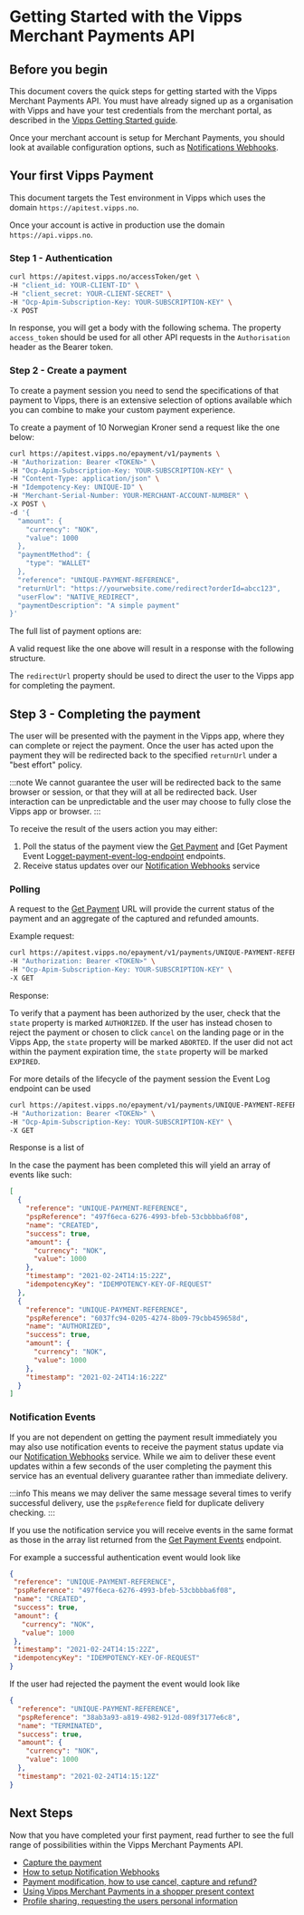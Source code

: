 <!-- START_METADATA
---
title: Getting started
id: getting-started
sidebar_position: 10
toc_min_heading_level: 2
toc_max_heading_level: 5
pagination_next: null
pagination_prev: null
---

import ApiSchema from '@theme/ApiSchema';

END_METADATA -->

# Getting Started with the Vipps Merchant Payments API

## Before you begin

This document covers the quick steps for getting started with the Vipps Merchant Payments API.
You must have already signed up as a organisation with Vipps and have your test credentials from the merchant portal, as described in the
[Vipps Getting Started guide](https://vippsas.github.io/vipps-developer-docs/docs/vipps-developers/vipps-getting-started).

Once your merchant account is setup for Merchant Payments, you should look at available configuration options, such as
[Notifications Webhooks](how-to-setup-notification-webhooks.md).


## Your first Vipps Payment

This document targets the Test environment in Vipps which uses the domain `https://apitest.vipps.no`.

Once your account is active in production use the domain `https://api.vipps.no`.

### Step 1 - Authentication

```bash
curl https://apitest.vipps.no/accessToken/get \
-H "client_id: YOUR-CLIENT-ID" \
-H "client_secret: YOUR-CLIENT-SECRET" \
-H "Ocp-Apim-Subscription-Key: YOUR-SUBSCRIPTION-KEY" \
-X POST
```

In response, you will get a body with the following schema.
The property `access_token` should be used for all other API requests in the `Authorisation` header as the Bearer token.

<ApiSchema id="ecom-swagger-id" pointer="#/components/schemas/AuthorizationTokenResponse" example />

### Step 2 - Create a payment

To create a payment session you need to send the specifications of that payment to Vipps, there is an extensive selection of options available which you can combine to make your custom payment experience.

To create a payment of 10 Norwegian Kroner send a request like the one below:

```bash
curl https://apitest.vipps.no/epayment/v1/payments \
-H "Authorization: Bearer <TOKEN>" \
-H "Ocp-Apim-Subscription-Key: YOUR-SUBSCRIPTION-KEY" \
-H "Content-Type: application/json" \
-H "Idempotency-Key: UNIQUE-ID" \
-H "Merchant-Serial-Number: YOUR-MERCHANT-ACCOUNT-NUMBER" \
-X POST \
-d '{
  "amount": {
    "currency": "NOK",
    "value": 1000
  },
  "paymentMethod": {
    "type": "WALLET"
  },
  "reference": "UNIQUE-PAYMENT-REFERENCE",
  "returnUrl": "https://yourwebsite.come/redirect?orderId=abcc123",
  "userFlow": "NATIVE_REDIRECT",
  "paymentDescription": "A simple payment"
}'
```

The full list of payment options are:

<ApiSchema id="epayment-swagger-id" pointer="#/components/schemas/CreatePaymentRequest" />



A valid request like the one above will result in a response with the following structure.


<ApiSchema id="epayment-swagger-id" pointer="#/components/schemas/CreatePaymentResponse" example />


The `redirectUrl` property should be used to direct the user to the Vipps app for completing the payment.

## Step 3 - Completing the payment

The user will be presented with the payment in the Vipps app, where they can complete or reject the payment. Once the user has acted upon the payment they will be redirected back to the specified `returnUrl` under a "best effort" policy.

:::note
We cannot guarantee the user will be redirected back to the same browser or session, or that they will at all be redirected back. User interaction can be unpredictable and the user may choose to fully close the Vipps app or browser.
:::

To receive the result of the users action you may either:

1. Poll the status of the payment view the
   [Get Payment][get-payment-endpoint] and
   [Get Payment Event Log[get-payment-event-log-endpoint] endpoints.
2. Receive status updates over our [Notification Webhooks](how-to-setup-notification-webhooks.md) service

### Polling

A request to the [Get Payment][get-payment-endpoint] URL will provide the current status of the payment and an aggregate of the captured and refunded amounts.

Example request:

```bash
curl https://apitest.vipps.no/epayment/v1/payments/UNIQUE-PAYMENT-REFERENCE \
-H "Authorization: Bearer <TOKEN>" \
-H "Ocp-Apim-Subscription-Key: YOUR-SUBSCRIPTION-KEY" \
-X GET
```

Response:

<ApiSchema id="epayment-swagger-id" pointer="#/components/schemas/GetPaymentResponse" example />

To verify that a payment has been authorized by the user, check that the `state` property is marked `AUTHORIZED`. If the user has instead chosen to reject the payment or chosen to click `cancel` on the landing page or in the Vipps App, the `state` property will be marked `ABORTED`. If the user did not act within the payment expiration time, the `state` property will be marked `EXPIRED`.

For more details of the lifecycle of the payment session the Event Log endpoint can be used

```bash
curl https://apitest.vipps.no/epayment/v1/payments/UNIQUE-PAYMENT-REFERENCE/events \
-H "Authorization: Bearer <TOKEN>" \
-H "Ocp-Apim-Subscription-Key: YOUR-SUBSCRIPTION-KEY" \
-X GET
```

Response is a list of

<ApiSchema id="epayment-swagger-id" pointer="#/components/schemas/PaymentEvent" example />

In the case the payment has been completed this will yield an array of events like such:

```json
[
  {
    "reference": "UNIQUE-PAYMENT-REFERENCE",
    "pspReference": "497f6eca-6276-4993-bfeb-53cbbbba6f08",
    "name": "CREATED",
    "success": true,
    "amount": {
      "currency": "NOK",
      "value": 1000
    },
    "timestamp": "2021-02-24T14:15:22Z",
    "idempotencyKey": "IDEMPOTENCY-KEY-OF-REQUEST"
  },
  {
    "reference": "UNIQUE-PAYMENT-REFERENCE",
    "pspReference": "6037fc94-0205-4274-8b09-79cbb459658d",
    "name": "AUTHORIZED",
    "success": true,
    "amount": {
      "currency": "NOK",
      "value": 1000
    },
    "timestamp": "2021-02-24T14:16:22Z"
  }
]
```

### Notification Events

If you are not dependent on getting the payment result immediately you may also use notification events to receive the payment status update via our [Notification Webhooks](how-to-setup-notification-webhooks.md) service. While we aim to deliver these event updates within a few seconds of the user completing the payment this service has an eventual delivery guarantee rather than immediate delivery.

:::info
This means we may deliver the same message several times to verify successful delivery, use the `pspReference` field for duplicate delivery checking.
:::

If you use the notification service you will receive events in the same format as those in the array list returned from the [Get Payment Events][get-payment-event-log-endpoint] endpoint.

For example a successful authentication event would look like

```json
{
 "reference": "UNIQUE-PAYMENT-REFERENCE",
 "pspReference": "497f6eca-6276-4993-bfeb-53cbbbba6f08",
 "name": "CREATED",
 "success": true,
 "amount": {
   "currency": "NOK",
   "value": 1000
 },
 "timestamp": "2021-02-24T14:15:22Z",
 "idempotencyKey": "IDEMPOTENCY-KEY-OF-REQUEST"
}
```

If the user had rejected the payment the event would look like

```json
{
  "reference": "UNIQUE-PAYMENT-REFERENCE",
  "pspReference": "38ab3a93-a819-4982-912d-089f3177e6c8",
  "name": "TERMINATED",
  "success": true,
  "amount": {
    "currency": "NOK",
    "value": 1000
  },
  "timestamp": "2021-02-24T14:15:12Z"
}
```

## Next Steps

Now that you have completed your first payment,
read further to see the full range of possibilities within the Vipps Merchant Payments API.

- [Capture the payment](modifications/capture.md)
- [How to setup Notification Webhooks](how-to-setup-notification-webhooks.md)
- [Payment modification, how to use cancel, capture and refund?](modifications/payment-states.md)
- [Using Vipps Merchant Payments in a shopper present context](features/customer-present-payments.md)
- [Profile sharing, requesting the users personal information](features/profile-sharing.md)


[create-payment-endpoint]: https://vippsas.github.io/vipps-developer-docs/api/epayment#tag/CreatePayments/operation/createPayment
[get-payment-endpoint]: https://vippsas.github.io/vipps-developer-docs/api/epayment#tag/QueryPayments/operation/getPayment
[get-payment-event-log-endpoint]: https://vippsas.github.io/vipps-developer-docs/api/epayment#tag/QueryPayments/operation/getPaymentEventLog
[cancel-payment-endpoint]: https://vippsas.github.io/vipps-developer-docs/api/epayment#tag/AdjustPayments/operation/cancelPayment
[capture-payment-endpoint]: https://vippsas.github.io/vipps-developer-docs/api/epayment#tag/AdjustPayments/operation/capturePayment
[refund-payment-endpoint]: https://vippsas.github.io/vipps-developer-docs/api/epayment#tag/AdjustPayments/operation/refundPayment
[adjust-authorization-endpoint]: https://vippsas.github.io/vipps-developer-docs/api/epayment#tag/AdjustPayments/operation/adjustAuthorization
[force-approve-endpoint]: https://vippsas.github.io/vipps-developer-docs/api/epayment#tag/ForceApprove/operation/forceApprove
